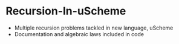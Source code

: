 # Recursion-In-uScheme

- Multiple recursion problems tackled in new language, uScheme
- Documentation and algebraic laws included in code
